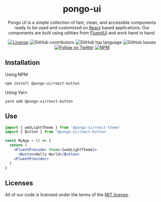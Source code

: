 <h1 align="center">pongo-ui</h1>

<div align="center">

Pongo UI is a simple collection of fast, clean, and accessible components ready to be used and customized on [React](https://reactjs.org/) based applications. Our components are built using utilities from [FluentUI](https://github.com/microsoft/fluentui) and work hand in hand.

[![License](https://img.shields.io/badge/License-MIT-%232060cf?style=flat-square)](https://github.com/PongoAI/pongo-ui/blob/HEAD/LICENSE)
![GitHub contributors](https://img.shields.io/github/contributors/pongoai/pongo-ui?style=flat-square)
![GitHub top language](https://img.shields.io/github/languages/top/PongoAI/pongo-ui?style=flat-square)
![GitHub Issues](https://img.shields.io/github/issues/PongoAI/pongo-ui?label=issues&style=flat-square)
 [![Follow on Twitter](https://img.shields.io/twitter/follow/pongo_ai.svg?label=follow+Pongo)](https://twitter.com/pongo_ai)
[![NPM](https://img.shields.io/badge/NPM-pongo-cc3534?style=flat-square&logo=npm)](https://www.npmjs.com/org/pongoai)

</div>

## Installation

Using NPM
```
npm install @pongo-ui/react-button
```
Using Yarn
```
yarm add @pongo-ui/react-button
```

## Use
```jsx
import { webLightTheme } from '@pongo-ui/react-theme'
import { Button } from '@pongo-ui/react-button'

const MyApp = () => {
  return (
    <FluentProvider theme={webLightTheme}>
      <Button>Hello World</Button>
    <FluentProvider>
  )
}
```

## Licenses
All of our code is licensed under the terms of the
[MIT license](/LICENSE).
